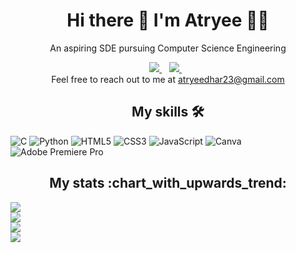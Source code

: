 <h1 align='center'>
  Hi there 👋 I'm Atryee 👨‍💻
</h1>

<p align='center'>
  An aspiring SDE pursuing Computer Science Engineering
</p>

<p align='center'>
  
  <a href="https://www.linkedin.com/in/atryee-dhar-07b246218">
    <img src="https://img.shields.io/badge/LinkedIn-0077B5?style=for-the-badge&logo=linkedin&logoColor=white" />
  </a>&nbsp;&nbsp;
  <a href="https://www.codechef.com/users/ats_023">
    <img src="https://img.shields.io/badge/Codechef-%23B92B27.svg?&style=for-the-badge&logo=Codechef&logoColor=white" />        
  </a>&nbsp;&nbsp;
  <br>
  Feel free to reach out to me at <a href='mailto:atryeedhar23@gmail.com'>atryeedhar23@gmail.com</a>
  
</p>

<h2 align='center'>
  My skills 🛠
</h2>

![C](https://img.shields.io/badge/C-00599C?style=for-the-badge&logo=c&logoColor=white) ![Python](https://img.shields.io/badge/Python-FFD43B?style=for-the-badge&logo=python&logoColor=blue) ![HTML5](https://img.shields.io/badge/HTML5-E34F26?style=for-the-badge&logo=html5&logoColor=white) ![CSS3](https://img.shields.io/badge/CSS3-1572B6?style=for-the-badge&logo=css3&logoColor=white) ![JavaScript](https://img.shields.io/badge/JavaScript-323330?style=for-the-badge&logo=javascript&logoColor=F7DF1E) ![Canva](https://img.shields.io/badge/Canva-%2300C4CC.svg?&style=for-the-badge&logo=Canva&logoColor=white) ![Adobe Premiere Pro](https://img.shields.io/badge/Adobe%20Premiere%20Pro-9999FF?style=for-the-badge&logo=Adobe%20Premiere%20Pro&logoColor=white)

<h2 align='center'>
  My stats :chart_with_upwards_trend:
</h2>

![](https://github-readme-stats.vercel.app/api?username=Ats023&theme=dark&hide_border=false&include_all_commits=true&count_private=true)<br/>
![](https://github-readme-streak-stats.herokuapp.com/?user=Ats023&theme=dark&hide_border=false)<br/>
![](https://github-readme-stats.vercel.app/api/top-langs/?username=Ats023&theme=dark&hide_border=false&include_all_commits=true&count_private=true&layout=compact)<br/>
![](https://hits.seeyoufarm.com/api/count/incr/badge.svg?url=https%3A%2F%2Fgithub.com%2F{username}1212%2Fhit-counter)

